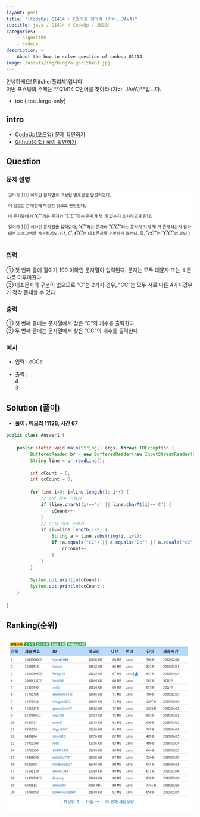 ```yaml
---
layout: post
title: "[CodeUp] Q1414 : C언어를 찾아라 (자바, JAVA)"
subtitle: java / Q1414 / CodeUp / 코드업
categories:
    - algorithm
    - codeup
description: >
    About the how to solve question of codeup Q1414
image: /assets/img/blog/algorithm01.jpg
---
```


안녕하세요! Plitche(플리체)입니다.  
이번 포스팅의 주제는 **Q1414 C언어를 찾아라 (자바, JAVA)**입니다.

* toc
{:toc .large-only}

## intro
* [CodeUp(코드업) 문제 확인하기](https://codeup.kr/problem.php?id=1414)  
* [Github(깃헙) 풀이 확인하기](https://github.com/plitche/CodeUp_Solution/tree/master/Q1401~Q1500/Q1414)  

## Question
### 문제 설명
![](/assets/post/codeup/Q1400~Q1499/20211011_03/01.JPG)  

### 입력
① 첫 번째 줄에 길이가 100 이하인 문자열이 입력된다. 문자는 모두 대문자 또는 소문자로 이루어진다.  
② 대소문자의 구분이 없으므로 “C”는 2가지 경우, “CC”는 모두 서로 다른 4가지경우가 각각 존재할 수 있다.  

### 출력
① 첫 번째 줄에는 문자열에서 찾은 “C”의 개수를 출력한다.  
② 두 번째 줄에는 문자열에서 찾은 “CC”의 개수를 출력한다.  

### 예시
* 입력 : cCCc  

* 출력 :  
4  
3  

## Solution (풀이)
* **풀이 : 메모리 11128, 시간 67**  

```java
public class Answer1 {
	
    public static void main(String[] args) throws IOException {
    	 BufferedReader br = new BufferedReader(new InputStreamReader(System.in));
         String line = br.readLine();

         int cCount = 0;
         int ccCount = 0;
         
         for (int i=0; i<line.length(); i++) {
        	 // c의 개수 구하기
        	 if (line.charAt(i)=='c' || line.charAt(i)=='C') {
        		 cCount++;
        	 }
        	 // cc의 개수 구하기
        	 if (i<=line.length()-2) {
        		 String a = line.substring(i, i+2);
        		 if (a.equals("CC") || a.equals("Cc") || a.equals("cC") || a.equals("cc")) {
        			 ccCount++;
        		 }
        	 }
         }
         
         System.out.println(cCount);
         System.out.println(ccCount);
    }
	
}
```  

## Ranking(순위)
![](/assets/post/codeup/Q1400~Q1499/20211011_03/03.JPG)  